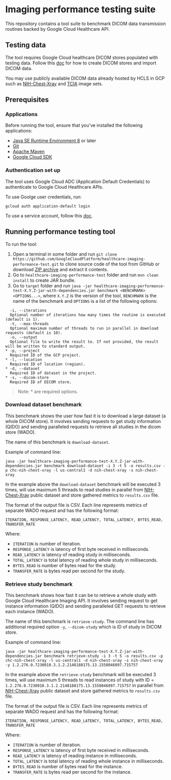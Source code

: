 
# Imaging performance testing suite

This repository contains a tool suite to benchmark DICOM data transmission
routines backed by Google Cloud Healthcare API.

## Testing data

The tool requires Google Cloud healthcare DICOM stores populated with testing
data. Follow this [doc](https://cloud.google.com/healthcare/docs/how-tos/dicom)
for how to create DICOM stores and import DICOM data.

You may use publicly available DICOM data already hosted by HCLS in GCP such as
[NIH-Chest-Xray](https://cloud.google.com/healthcare/docs/resources/public-datasets/nih-chest)
and [TCIA](https://cloud.google.com/healthcare/docs/resources/public-datasets/tcia)
image sets.

## Prerequisites

### Applications

Before running the tool, ensure that you've installed the following applications:

- [Java SE Runtime Environment 8](https://www.oracle.com/technetwork/java/javase/downloads/index.html) or later
- [Git](https://git-scm.com/)
- [Apache Maven](https://maven.apache.org/)
- [Google Cloud SDK](https://cloud.google.com/sdk/)

### Authentication set up

The tool uses Google Cloud ADC (Application Default Credentials) to authenticate
to Google Cloud Healthcare APIs.

To use Goolge user credentials, run:

    gcloud auth application-default login

To use a service account, follow this [doc](https://cloud.google.com/docs/authentication/production#providing_service_account_credentials).

## Running performance testing tool

To run the tool:

1. Open a terminal in some folder and run `git clone https://github.com/GoogleCloudPlatform/healthcare-imaging-performance-test.git`
   to clone source code of the tool from GitHub or download
   [ZIP archive](https://github.com/GoogleCloudPlatform/healthcare-imaging-performance-test/archive/master.zip)
   and extract it contents.
2. Go to `healthcare-imaging-performance-test` folder and run `mvn clean install` to create JAR bundle.
3. Go to `target` folder and run `java -jar healthcare-imaging-performance-test-X.Y.Z-jar-with-dependencies.jar benchmark <BENCHMARK> <OPTIONS...>`,
   where `X.Y.Z` is the version of the tool, `BENCHMARK` is the name of the benchmark and `OPTIONS` is a list of the following options:
   
```
  -i, --iterations
  Optional number of iterations how many times the routine is executed (default is 1).
  -t, --max-threads
  Optional maximum number of threads to run in parallel in download requests (default is 10).
  -o, --output
  Optional file to write the result to. If not provided, the result will be written to standard output.
* -p, --project
  Required ID of the GCP project.
* -l, --location
  Required ID of location (region).
* -d, --dataset
  Required ID of dataset in the project.
* -s, --dicom-store
  Required ID of DICOM store.
```

> Note: * are required options. 

### Download dataset benchmark

This benchmark shows the user how fast it is to download a large dataset (a whole DICOM store).
It involves sending requests to get study information (QIDO) and sending paralleled requests to
retrieve all studies in the dicom store (WADO).

The name of this benchmark is `download-dataset`.

Example of command line:

    java -jar healthcare-imaging-performance-test-X.Y.Z-jar-with-dependencies.jar benchmark download-dataset -i 3 -t 5 -o results.csv -p chc-nih-chest-xray -l us-central1 -d nih-chest-xray -s nih-chest-xray

In the example above the `download-dataset` benchmark will be executed 3 times, will use maximum 5 threads
to read studies in parallel from [NIH-Chest-Xray](https://cloud.google.com/healthcare/docs/resources/public-datasets/nih-chest#cloud-healthcare-api)
public dataset and store gathered metrics to `results.csv` file.

The format of the output file is CSV. Each line represents metrics of separate WADO request and
has the following format:

    ITERATION, RESPONSE_LATENCY, READ_LATENCY, TOTAL_LATENCY, BYTES_READ, TRANSFER_RATE

Where:
- `ITERATION` is number of iteration.
- `RESPONSE_LATENCY` is latency of first byte received in milliseconds.
- `READ_LATENCY` is latency of reading study in milliseconds.
- `TOTAL_LATENCY` is total latency of reading whole study in milliseconds.
- `BYTES_READ` is number of bytes read for the study.
- `TRANSFER_RATE` is bytes read per second for the study.

### Retrieve study benchmark

This benchmark shows how fast it can be to retrieve a whole study with Google Cloud Healthcare
Imaging API. It involves sending request to get instance information (QIDO) and sending
paralleled GET requests to retrieve each instance (WADO).

The name of this benchmark is `retrieve-study`. The command line has additional required option
`-y`, `--dicom-study` which is ID of study in DICOM store.

Example of command line:

    java -jar healthcare-imaging-performance-test-X.Y.Z-jar-with-dependencies.jar benchmark retrieve-study -i 3 -t 5 -o results.csv -p chc-nih-chest-xray -l us-central1 -d nih-chest-xray -s nih-chest-xray -y 1.2.276.0.7230010.3.1.2.2148188175.13.1558046897.715757

In the example above the `retrieve-study` benchmark will be executed 3 times, will use maximum 5 threads
to read instances of study with ID = `1.2.276.0.7230010.3.1.2.2148188175.13.1558046897.715757`
in parallel from [NIH-Chest-Xray](https://cloud.google.com/healthcare/docs/resources/public-datasets/nih-chest#cloud-healthcare-api)
public dataset and store gathered metrics to `results.csv` file.

The format of the output file is CSV. Each line represents metrics of separate WADO request and
has the following format:

    ITERATION, RESPONSE_LATENCY, READ_LATENCY, TOTAL_LATENCY, BYTES_READ, TRANSFER_RATE

Where:
- `ITERATION` is number of iteration.
- `RESPONSE_LATENCY` is latency of first byte received in milliseconds.
- `READ_LATENCY` is latency of reading instance in milliseconds.
- `TOTAL_LATENCY` is total latency of reading whole instance in milliseconds.
- `BYTES_READ` is number of bytes read for the instance.
- `TRANSFER_RATE` is bytes read per second for the instance.
